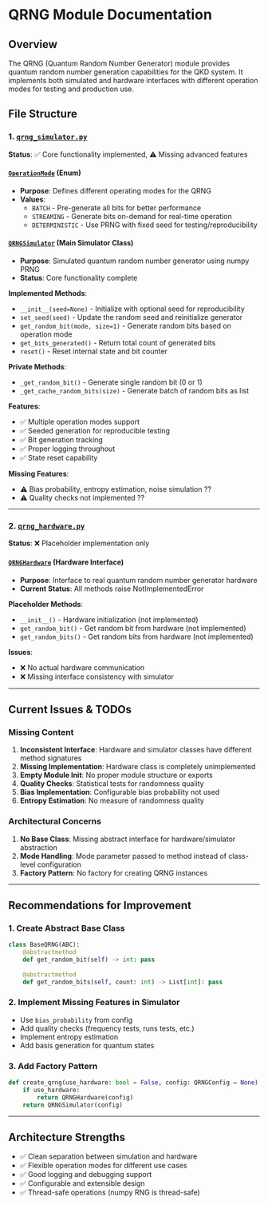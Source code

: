 # QRNG Module Documentation

## Overview

The QRNG (Quantum Random Number Generator) module provides quantum random number generation capabilities for the QKD system. It implements both simulated and hardware interfaces with different operation modes for testing and production use.

## File Structure

### 1. [`qrng_simulator.py`](qrng_simulator.py)

**Status**: ✅ Core functionality implemented, ⚠️ Missing advanced features

#### [`OperationMode`](qrng_simulator.py) (Enum)

- **Purpose**: Defines different operating modes for the QRNG
- **Values**:
  - `BATCH` - Pre-generate all bits for better performance
  - `STREAMING` - Generate bits on-demand for real-time operation
  - `DETERMINISTIC` - Use PRNG with fixed seed for testing/reproducibility

#### [`QRNGSimulator`](qrng_simulator.py) (Main Simulator Class)

- **Purpose**: Simulated quantum random number generator using numpy PRNG
- **Status**: Core functionality complete

**Implemented Methods**:

- `__init__(seed=None)` - Initialize with optional seed for reproducibility
- `set_seed(seed)` - Update the random seed and reinitialize generator
- `get_random_bit(mode, size=1)` - Generate random bits based on operation mode
- `get_bits_generated()` - Return total count of generated bits
- `reset()` - Reset internal state and bit counter

**Private Methods**:

- `_get_random_bit()` - Generate single random bit (0 or 1)
- `_get_cache_random_bits(size)` - Generate batch of random bits as list

**Features**:

- ✅ Multiple operation modes support
- ✅ Seeded generation for reproducible testing
- ✅ Bit generation tracking
- ✅ Proper logging throughout
- ✅ State reset capability

**Missing Features**:

- ⚠️ Bias probability, entropy estimation, noise simulation ??
- ⚠️ Quality checks not implemented ??

---

### 2. [`qrng_hardware.py`](qrng_hardware.py)

**Status**: ❌ Placeholder implementation only

#### [`QRNGHardware`](qrng_hardware.py) (Hardware Interface)

- **Purpose**: Interface to real quantum random number generator hardware
- **Current Status**: All methods raise NotImplementedError

**Placeholder Methods**:

- `__init__()` - Hardware initialization (not implemented)
- `get_random_bit()` - Get random bit from hardware (not implemented)
- `get_random_bits()` - Get random bits from hardware (not implemented)

**Issues**:

- ❌ No actual hardware communication
- ❌ Missing interface consistency with simulator

---

## Current Issues & TODOs

### Missing Content

1. **Inconsistent Interface**: Hardware and simulator classes have different method signatures
2. **Missing Implementation**: Hardware class is completely unimplemented
3. **Empty Module Init**: No proper module structure or exports
4. **Quality Checks**: Statistical tests for randomness quality
5. **Bias Implementation**: Configurable bias probability not used
6. **Entropy Estimation**: No measure of randomness quality

### Architectural Concerns

1. **No Base Class**: Missing abstract interface for hardware/simulator abstraction
2. **Mode Handling**: Mode parameter passed to method instead of class-level configuration
3. **Factory Pattern**: No factory for creating QRNG instances

---

## Recommendations for Improvement

### 1. **Create Abstract Base Class**

```python
class BaseQRNG(ABC):
    @abstractmethod
    def get_random_bit(self) -> int: pass
    
    @abstractmethod  
    def get_random_bits(self, count: int) -> List[int]: pass

```

### 2. **Implement Missing Features in Simulator**

- Use `bias_probability` from config
- Add quality checks (frequency tests, runs tests, etc.)
- Implement entropy estimation
- Add basis generation for quantum states

### 3. **Add Factory Pattern**

```python
def create_qrng(use_hardware: bool = False, config: QRNGConfig = None) -> BaseQRNG:
    if use_hardware:
        return QRNGHardware(config)
    return QRNGSimulator(config)
```

---

## Architecture Strengths

- ✅ Clean separation between simulation and hardware
- ✅ Flexible operation modes for different use cases
- ✅ Good logging and debugging support
- ✅ Configurable and extensible design
- ✅ Thread-safe operations (numpy RNG is thread-safe)
